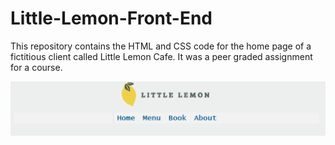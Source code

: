 # Little-Lemon-Front-End
This repository contains the HTML and CSS code for the home page of a fictitious client called Little Lemon Cafe. It was a peer graded assignment for a course.

![Heading](\assets\heading.PNG)
